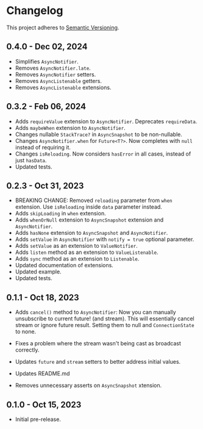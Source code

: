 # Changelog

This project adheres to [Semantic Versioning](https://semver.org/spec/v2.0.0.html).

## 0.4.0 - Dec 02, 2024

- Simplifies `AsyncNotifier`.
- Removes `AsyncNotifier.late`.
- Removes `AsyncNotifier` setters.
- Removes `AsyncListenable` getters.
- Removes `AsyncListenable` extensions.

## 0.3.2 - Feb 06, 2024

- Adds `requireValue` extension to `AsyncNotifier`. Deprecates `requireData`.
- Adds `maybeWhen` extension to `AsyncNotifier`.
- Changes nullable `StackTrace?` in `AsyncSnapshot` to be non-nullable.
- Changes `AsyncNotifier.when` for `Future<T?>`. Now completes with `null` instead of requiring it.
- Changes `isReloading`. Now considers `hasError` in all cases, instead of just `hasData`.
- Updated tests.

## 0.2.3 - Oct 31, 2023

- BREAKING CHANGE: Removed `reloading` parameter from `when` extension. Use `isReloading` inside `data` parameter instead.
- Adds `skipLoading` in `when` extension.
- Adds `whenOrNull` extension to `AsyncSnapshot` extension and `AsyncNotifier`.
- Adds `hasNone` extension to `AsyncSnapshot` and `AsyncNotifier`.
- Adds `setValue` in `AsyncNotifier` with `notify = true` optional parameter.
- Adds `setValue` as an extension to `ValueNotifier`.
- Adds `listen` method as an extension to `ValueListenable`.
- Adds `sync` method as an extension to `Listenable`.
- Updated documentation of extensions.
- Updated example.
- Updated tests.

## 0.1.1 - Oct 18, 2023

- Adds `cancel()` method to `AsyncNotifier`:
Now you can manually unsubscribe to current future! (and stream). This will
essentially cancel stream or ignore future result. Setting them to null and
`ConnectionState` to none.

- Fixes a problem where the stream wasn't being cast as broadcast correctly.
- Updates `future` and `stream` setters to better address initial values.
- Updates README.md
- Removes unnecessary asserts on `AsyncSnapshot` xtension.

## 0.1.0 - Oct 15, 2023

- Initial pre-release.
